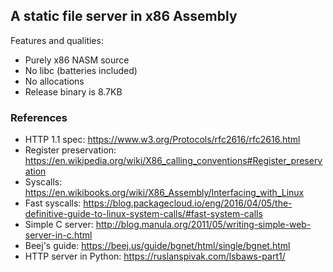 ## A static file server in x86 Assembly

Features and qualities:

* Purely x86 NASM source
* No libc (batteries included)
* No allocations
* Release binary is 8.7KB

### References
* HTTP 1.1 spec: https://www.w3.org/Protocols/rfc2616/rfc2616.html
* Register preservation: https://en.wikipedia.org/wiki/X86_calling_conventions#Register_preservation
* Syscalls: https://en.wikibooks.org/wiki/X86_Assembly/Interfacing_with_Linux
* Fast syscalls: https://blog.packagecloud.io/eng/2016/04/05/the-definitive-guide-to-linux-system-calls/#fast-system-calls
* Simple C server: http://blog.manula.org/2011/05/writing-simple-web-server-in-c.html
* Beej's guide: https://beej.us/guide/bgnet/html/single/bgnet.html
* HTTP server in Python: https://ruslanspivak.com/lsbaws-part1/
